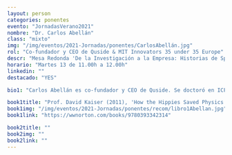 ```yaml
---
layout: person
categories: ponentes
evento: "JornadasVerano2021"
nombre: "Dr. Carlos Abellán"
class: "mixto"
img: "/img/eventos/2021-Jornadas/ponentes/CarlosAbellán.jpg"
rol: "Co-fundador y CEO de Quside & MIT Innovators 35 under 35 Europe"
descr: "Mesa Redonda 'De la Investigación a la Empresa: Historias de Spin-offs'"
horario: "Martes 13 de 11.00h a 12.00h"
linkedin: ""
destacado: "YES"

bio1: "Carlos Abellán es co-fundador y CEO de Quside. Se doctoró en ICFO, tras un programa de investigación sobre tecnologías fotónicas cuánticas para comunicaciones y computación seguras. Es coinventor de más de 8 familias de patentes y coautor de varios artículos científicos. Abellán ha recibido múltiples premios, incluido el MIT Innovators Under 35 Europe (2018)."

book1title: "Prof. David Kaiser (2011), 'How the Hippies Saved Physics'. <em>W. W. Norton & Company</em>, ISBN: 978-0393342314."
book1img: "/img/eventos/2021-Jornadas/ponentes/recom/libro1Abellan.jpg"
book1link: "https://wwnorton.com/books/9780393342314"

book2title: ""
book2img: ""
book2link: ""
---
```

